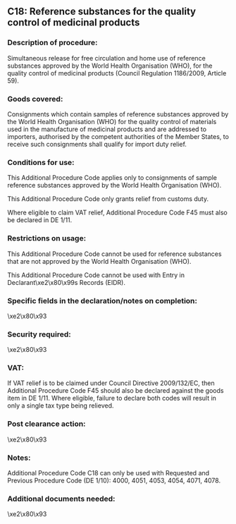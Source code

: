 C18: Reference substances for the quality control of medicinal products
-----------------------------------------------------------------------

### Description of procedure:

Simultaneous release for free circulation and home use of reference substances approved by the World Health Organisation (WHO), for the quality control of medicinal products (Council Regulation 1186/2009, Article 59).

### Goods covered:

Consignments which contain samples of reference substances approved by the World Health Organisation (WHO) for the quality control of materials used in the manufacture of medicinal products and are addressed to importers, authorised by the competent authorities of the Member States, to receive such consignments shall qualify for import duty relief.

### Conditions for use:

This Additional Procedure Code applies only to consignments of sample reference substances approved by the World Health Organisation (WHO).

This Additional Procedure Code only grants relief from customs duty.

Where eligible to claim VAT relief, Additional Procedure Code F45 must also be declared in DE 1/11.

### Restrictions on usage:

This Additional Procedure Code cannot be used for reference substances that are not approved by the World Health Organisation (WHO).

This Additional Procedure Code cannot be used with Entry in Declarant\xe2\x80\x99s Records (EIDR).

### Specific fields in the declaration/notes on completion:

\xe2\x80\x93

### Security required:

\xe2\x80\x93

### VAT:

If VAT relief is to be claimed under Council Directive 2009/132/EC, then Additional Procedure Code F45 should also be declared against the goods item in DE 1/11. Where eligible, failure to declare both codes will result in only a single tax type being relieved.

### Post clearance action:

\xe2\x80\x93

### Notes:

Additional Procedure Code C18 can only be used with Requested and Previous Procedure Code (DE 1/10): 4000, 4051, 4053, 4054, 4071, 4078.

### Additional documents needed:

\xe2\x80\x93

